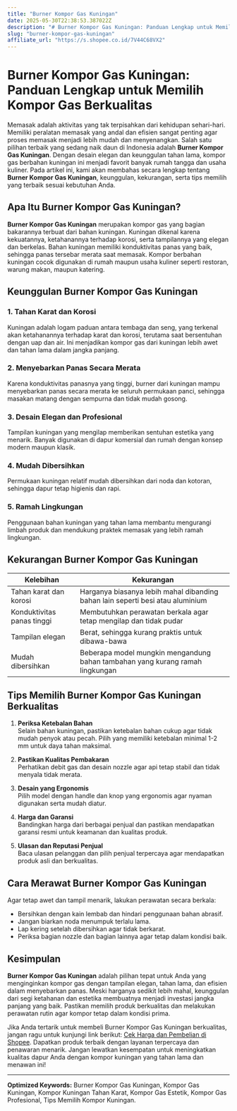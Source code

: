 ```yaml
---
title: "Burner Kompor Gas Kuningan"
date: 2025-05-30T22:38:53.387022Z
description: "# Burner Kompor Gas Kuningan: Panduan Lengkap untuk Memilih Kompor Gas Berkualitas..."
slug: "burner-kompor-gas-kuningan"
affiliate_url: "https://s.shopee.co.id/7V44C68VX2"
---
```

# Burner Kompor Gas Kuningan: Panduan Lengkap untuk Memilih Kompor Gas Berkualitas

Memasak adalah aktivitas yang tak terpisahkan dari kehidupan sehari-hari. Memiliki peralatan memasak yang andal dan efisien sangat penting agar proses memasak menjadi lebih mudah dan menyenangkan. Salah satu pilihan terbaik yang sedang naik daun di Indonesia adalah **Burner Kompor Gas Kuningan**. Dengan desain elegan dan keunggulan tahan lama, kompor gas berbahan kuningan ini menjadi favorit banyak rumah tangga dan usaha kuliner. Pada artikel ini, kami akan membahas secara lengkap tentang **Burner Kompor Gas Kuningan**, keunggulan, kekurangan, serta tips memilih yang terbaik sesuai kebutuhan Anda.

## Apa Itu Burner Kompor Gas Kuningan?

**Burner Kompor Gas Kuningan** merupakan kompor gas yang bagian bakarannya terbuat dari bahan kuningan. Kuningan dikenal karena kekuatannya, ketahanannya terhadap korosi, serta tampilannya yang elegan dan berkelas. Bahan kuningan memiliki konduktivitas panas yang baik, sehingga panas tersebar merata saat memasak. Kompor berbahan kuningan cocok digunakan di rumah maupun usaha kuliner seperti restoran, warung makan, maupun katering.

## Keunggulan Burner Kompor Gas Kuningan

### 1. Tahan Karat dan Korosi
Kuningan adalah logam paduan antara tembaga dan seng, yang terkenal akan ketahanannya terhadap karat dan korosi, terutama saat bersentuhan dengan uap dan air. Ini menjadikan kompor gas dari kuningan lebih awet dan tahan lama dalam jangka panjang.

### 2. Menyebarkan Panas Secara Merata
Karena konduktivitas panasnya yang tinggi, burner dari kuningan mampu menyebarkan panas secara merata ke seluruh permukaan panci, sehingga masakan matang dengan sempurna dan tidak mudah gosong.

### 3. Desain Elegan dan Profesional
Tampilan kuningan yang mengilap memberikan sentuhan estetika yang menarik. Banyak digunakan di dapur komersial dan rumah dengan konsep modern maupun klasik.

### 4. Mudah Dibersihkan
Permukaan kuningan relatif mudah dibersihkan dari noda dan kotoran, sehingga dapur tetap higienis dan rapi.

### 5. Ramah Lingkungan
Penggunaan bahan kuningan yang tahan lama membantu mengurangi limbah produk dan mendukung praktek memasak yang lebih ramah lingkungan.

## Kekurangan Burner Kompor Gas Kuningan

| Kelebihan | Kekurangan |
|------------|--------------|
| Tahan karat dan korosi | Harganya biasanya lebih mahal dibanding bahan lain seperti besi atau aluminium |
| Konduktivitas panas tinggi | Membutuhkan perawatan berkala agar tetap mengilap dan tidak pudar |
| Tampilan elegan | Berat, sehingga kurang praktis untuk dibawa-bawa |
| Mudah dibersihkan | Beberapa model mungkin mengandung bahan tambahan yang kurang ramah lingkungan |

## Tips Memilih Burner Kompor Gas Kuningan Berkualitas

1. **Periksa Ketebalan Bahan**  
Selain bahan kuningan, pastikan ketebalan bahan cukup agar tidak mudah penyok atau pecah. Pilih yang memiliki ketebalan minimal 1-2 mm untuk daya tahan maksimal.

2. **Pastikan Kualitas Pembakaran**  
Perhatikan debit gas dan desain nozzle agar api tetap stabil dan tidak menyala tidak merata.

3. **Desain yang Ergonomis**  
Pilih model dengan handle dan knop yang ergonomis agar nyaman digunakan serta mudah diatur.

4. **Harga dan Garansi**  
Bandingkan harga dari berbagai penjual dan pastikan mendapatkan garansi resmi untuk keamanan dan kualitas produk.

5. **Ulasan dan Reputasi Penjual**  
Baca ulasan pelanggan dan pilih penjual terpercaya agar mendapatkan produk asli dan berkualitas.

## Cara Merawat Burner Kompor Gas Kuningan

Agar tetap awet dan tampil menarik, lakukan perawatan secara berkala:

- Bersihkan dengan kain lembab dan hindari penggunaan bahan abrasif.
- Jangan biarkan noda menumpuk terlalu lama.
- Lap kering setelah dibersihkan agar tidak berkarat.
- Periksa bagian nozzle dan bagian lainnya agar tetap dalam kondisi baik.

## Kesimpulan

**Burner Kompor Gas Kuningan** adalah pilihan tepat untuk Anda yang menginginkan kompor gas dengan tampilan elegan, tahan lama, dan efisien dalam menyebarkan panas. Meski harganya sedikit lebih mahal, keunggulan dari segi ketahanan dan estetika membuatnya menjadi investasi jangka panjang yang baik. Pastikan memilih produk berkualitas dan melakukan perawatan rutin agar kompor tetap dalam kondisi prima.

Jika Anda tertarik untuk membeli Burner Kompor Gas Kuningan berkualitas, jangan ragu untuk kunjungi link berikut: [Cek Harga dan Pembelian di Shopee](https://s.shopee.co.id/7V44C68VX2). Dapatkan produk terbaik dengan layanan terpercaya dan penawaran menarik. Jangan lewatkan kesempatan untuk meningkatkan kualitas dapur Anda dengan kompor kuningan yang tahan lama dan menawan ini!

---

**Optimized Keywords:** Burner Kompor Gas Kuningan, Kompor Gas Kuningan, Kompor Kuningan Tahan Karat, Kompor Gas Estetik, Kompor Gas Profesional, Tips Memilih Kompor Kuningan.